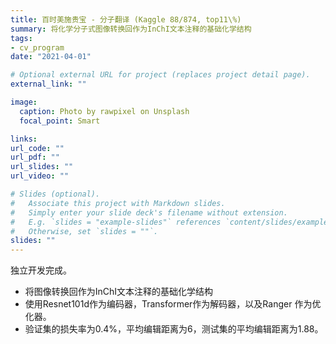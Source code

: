```yaml
---
title: 百时美施贵宝 - 分子翻译 (Kaggle 88/874, top11\%)
summary: 将化学分子式图像转换回作为InChI文本注释的基础化学结构
tags:
- cv_program
date: "2021-04-01"

# Optional external URL for project (replaces project detail page).
external_link: ""

image:
  caption: Photo by rawpixel on Unsplash
  focal_point: Smart

links:
url_code: ""
url_pdf: ""
url_slides: ""
url_video: ""

# Slides (optional).
#   Associate this project with Markdown slides.
#   Simply enter your slide deck's filename without extension.
#   E.g. `slides = "example-slides"` references `content/slides/example-slides.md`.
#   Otherwise, set `slides = ""`.
slides: ""
---
```

独立开发完成。

- 将图像转换回作为InChI文本注释的基础化学结构
- 使用Resnet101d作为编码器，Transformer作为解码器，以及Ranger 作为优化器。
- 验证集的损失率为0.4%，平均编辑距离为6，测试集的平均编辑距离为1.88。
